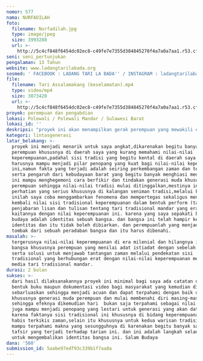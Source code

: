 ```yaml
---
nomor: 577
nama: NURFADILAH
foto:
  filename: Nurfadilah.jpg
  type: image/jpeg
  size: 3993288
  url: >-
    http://5c4cf848f6454dc02ec8-c49fe7e7355d384845270f4a7a0a7aa1.r53.cf2.rackcdn.com/060e9621-8443-4c91-a167-085365b5358b/Nurfadilah.jpg
seni: seni_pertunjukan
pengalaman: 13 Tahun
website: www.ladangtarilabada.org
sosmed: ' FACEBOOK : LADANG TARI LA BADA'' / INSTAGRAM : ladangtarilabada_ / Youtube Channel : LADANG TARI LA BADA '
file:
  filename: Tari Assalamakang (keselamatan).mp4
  type: video/mp4
  size: 3873420
  url: >-
    http://5c4cf848f6454dc02ec8-c49fe7e7355d384845270f4a7a0a7aa1.r53.cf2.rackcdn.com/fafb13ff-83d4-463f-9642-f26832d9021a/Tari%20Assalamakang%20(keselamatan).mp4
proyek: perempuan dan pengabdian
lokasi: Polewali / Polewali Mandar / Sulawesi Barat
lokasi_id: ''
deskripsi: "proyek ini akan menampilkan gerak perempuan yang mewakili ekspersinya dalam menjawab situasi keperempuanan saat ini melalui tari tradisional mandar.\r\nmelalui proyek ini ,tari tradisional mandar  bukan saja hanya akan ditampilkan namun akan dijelaskan secara terperinci maknanya baik secara lisan maupun tulisan (dalam bentuk buku ) dan dokumentasi video yang tentunya melalui penjabaran makna inilah eksistensi dan pemaknaan perempuan dapat terpahami lebih utuh yang begitu erat kaitannya dengan permasalahan-permasalahan keperempuanan saat ini,contoh yang paling dekat adalah bagaimana seorang perempuan memahami \"pengabdian\" sehingga mampu menjadi pilar pokok pembangunan kebangsaan,yang insya Allah akan di jelaskan melalui proyek karya ini.jenis tari tradisional mandar yang akan diangkat adalah Tari (tu'du) Kumba dan Tari (tu'du) Sarawadang,tari tradisional inilah yang mampu menjelaskan secara mendalam tentang nilai keperempuanan dari jaman leluhur sampai sekarang ini. lewat penjabaran hal tersebut penikmat seni dapat melihat sisi lain dari kehidupan berbudaya, hubungan antara manusia, alam semesta dan pencipta."
kategori: lintasgenerasi
latar_belakang: >-
  proyek ini menjadi menarik untuk saya angkat,dikarenakan begitu banyak kaum
  perempuan khususnya di daerah saya yang kurang memahami nilai-nilai
  keperempuanan,padahal sisi tradisi yang begitu kental di daerah saya khususnya
  harusnya mampu menjadi pilar penopang yang kuat bagi nilai-nilai keperempuanan
  ini,namun fakta yang terjadi adalah seiring perkembangan zaman dan teknologi
  serta pengaruh dari kebudayaan barat yang begitu banyak menghiasi media hari
  ini mampu menghegemoni cara berfikir dan tindakan generasi muda khususnya
  perempuan sehingga nilai-nilai tradisi mulai ditinggalkan,mestinya ini menjadi
  perhatian yang serius khususnya di kalangan seniman tradisi,melalui kesempatan
  inilah saya coba menggambarkan fenomena dan mempertegas sekaligus mengangkat
  kembali nilai sisi tradisional keperempuanan dalam bentuk perform (tarian),
  penjabaran lisan dan tulisan tentang tari tradisional mandar yang erat
  kaitannya dengan nilai keperempuanan ini. karena yang saya sepakati bahwa
  budaya adalah identitas sebuah bangsa. dan bangsa ini telah hampir kehilangan
  identitas dan itu tidak boleh dibiarkan. dan perempuanlah yang menjadi ujung
  tombak dari sebuah peradaban bangsa dan itu harus dibenahi.
masalah: >-
  tergerusnya nilai-nilai keperempuanan di era milenial dan hilangnya identitas
  bangsa khususnya perempuan yang menilai adat istiadat dengan sebelah mata,
  serta solusi untuk menjawab tantangan zaman melalui pendekatan sisi
  tradisional yang berhubungan erat dengan nilai-nilai keperempuanan melalui
  media tari tradisional mandar.
durasi: 2 bulan
sukses: >-
  dari hasil dilaksanakannya proyek ini minimal bagi saya ada catatan dalam
  bentuk buku maupun dokumentasi video bagi masyarakat yang kemudian di
  sebarluaskan sehingga menjadi acuan dan dapat terpahami dengan baik oleh
  khususnya generasi muda perempuan dan mulai membenahi diri masing-masing
  sehingga efeknya dikemudian hari  bukan saja terpahami sebagai nilai namun
  juga mampu menjadi penopang yang lestari untuk generasi yang akan datang
  karena faktanya sisi tradisional ini khususnya di bidang keperempuanan hampir
  habis terkikis zaman,selain itu khususnya untuk kedua warisan tradisional ini
  mampu terpahami makna yang sesungguhnya di karenakan begitu banyak salah
  tafsir yang terjadi terhadap tarian ini. dan ini adalah langkah selanjutnya
  untuk mengembalikan identitas bangsa ini. Salam Budaya
dana: '560'
submission_id: 5aabe97edf93c339b1f7aa8a
---
```

